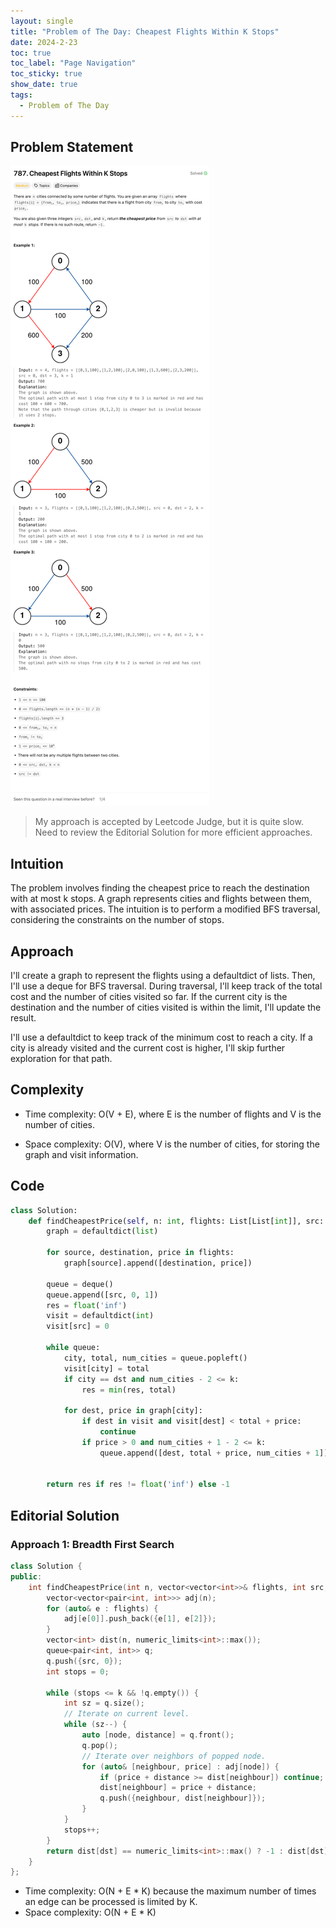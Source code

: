 ```yaml
---
layout: single
title: "Problem of The Day: Cheapest Flights Within K Stops"
date: 2024-2-23
toc: true
toc_label: "Page Navigation"
toc_sticky: true
show_date: true
tags:
  - Problem of The Day
---
```


## Problem Statement

[![problem-787](/assets/images/2024-02-23_12-00-44-problem-787.png)](/assets/images/2024-02-23_12-00-44-problem-787.png)

>My approach is accepted by Leetcode Judge, but it is quite slow. Need to review the Editorial Solution for more efficient approaches.

## Intuition

The problem involves finding the cheapest price to reach the destination with at most k stops. A graph represents cities and flights between them, with associated prices. The intuition is to perform a modified BFS traversal, considering the constraints on the number of stops.

## Approach

I'll create a graph to represent the flights using a defaultdict of lists. Then, I'll use a deque for BFS traversal. During traversal, I'll keep track of the total cost and the number of cities visited so far. If the current city is the destination and the number of cities visited is within the limit, I'll update the result.

I'll use a defaultdict to keep track of the minimum cost to reach a city. If a city is already visited and the current cost is higher, I'll skip further exploration for that path.

## Complexity

- Time complexity:
O(V + E), where E is the number of flights and V is the number of cities.

- Space complexity:
O(V), where V is the number of cities, for storing the graph and visit information.

## Code

```python
class Solution:
    def findCheapestPrice(self, n: int, flights: List[List[int]], src: int, dst: int, k: int) -> int:
        graph = defaultdict(list)

        for source, destination, price in flights:
            graph[source].append([destination, price])

        queue = deque()
        queue.append([src, 0, 1])
        res = float('inf')
        visit = defaultdict(int)
        visit[src] = 0

        while queue:
            city, total, num_cities = queue.popleft()
            visit[city] = total
            if city == dst and num_cities - 2 <= k:
                res = min(res, total)

            for dest, price in graph[city]:
                if dest in visit and visit[dest] < total + price:
                    continue
                if price > 0 and num_cities + 1 - 2 <= k:
                    queue.append([dest, total + price, num_cities + 1])


        return res if res != float('inf') else -1
```

## Editorial Solution

### Approach 1: Breadth First Search

```c++
class Solution {
public:
    int findCheapestPrice(int n, vector<vector<int>>& flights, int src, int dst, int k) {
        vector<vector<pair<int, int>>> adj(n);
        for (auto& e : flights) {
            adj[e[0]].push_back({e[1], e[2]});
        }
        vector<int> dist(n, numeric_limits<int>::max());
        queue<pair<int, int>> q;
        q.push({src, 0});
        int stops = 0;

        while (stops <= k && !q.empty()) {
            int sz = q.size();
            // Iterate on current level.
            while (sz--) {
                auto [node, distance] = q.front();
                q.pop();
                // Iterate over neighbors of popped node.
                for (auto& [neighbour, price] : adj[node]) {
                    if (price + distance >= dist[neighbour]) continue;
                    dist[neighbour] = price + distance;
                    q.push({neighbour, dist[neighbour]});
                }
            }
            stops++;
        }
        return dist[dst] == numeric_limits<int>::max() ? -1 : dist[dst];
    }
};
```

- Time complexity: O(N + E * K) because the maximum number of times an edge can be processed is limited by K.
- Space complexity: O(N + E * K)
